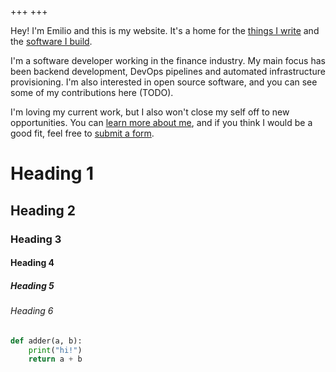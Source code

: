 +++
+++

Hey! I'm Emilio and this is my website.
It's a home for the [things I write](@/blog/_index.md) and the [software I build](@/code/_index.md).

I'm a software developer working in the finance industry.
My main focus has been backend development, DevOps pipelines and automated infrastructure provisioning.
I'm also interested in open source software, and you can see some of my contributions here (TODO).

I'm loving my current work, but I also won't close my self off to new opportunities.
You can [learn more about me](@/about/_index.md), and if you think I would be a good fit, feel free to [submit a form](@/contact/_index.md).

# Heading 1

## Heading 2

### Heading 3

#### Heading 4

##### Heading 5

###### Heading 6

```python
def adder(a, b):
    print("hi!")
    return a + b
```
